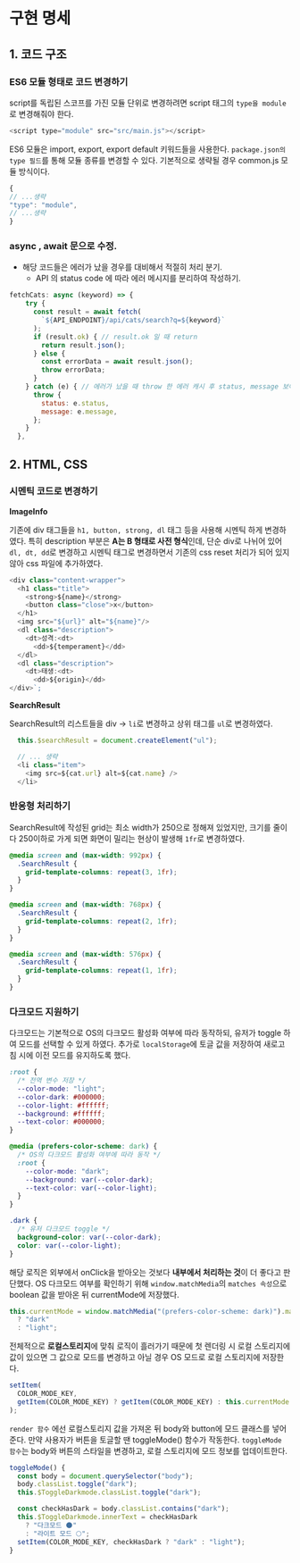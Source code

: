 # 구현 명세

## 1. 코드 구조

### ES6 모듈 형태로 코드 변경하기

script를 독립된 스코프를 가진 모듈 단위로 변경하려면 script 태그의 `type을 module`로 변경해줘야 한다.

```js
<script type="module" src="src/main.js"></script>
```

ES6 모듈은 import, export, export default 키워드들을 사용한다. `package.json의 type 필드`를 통해 모듈 종류를 변경할 수 있다. 기본적으로 생략될 경우 common.js 모듈 방식이다.

```js
{
// ...생략
"type": "module",
// ...생략
}
```

### async , await 문으로 수정.

- 해당 코드들은 에러가 났을 경우를 대비해서 적절히 처리 분기.
  - API 의 status code 에 따라 에러 메시지를 분리하여 작성하기.

```js
fetchCats: async (keyword) => {
    try {
      const result = await fetch(
        `${API_ENDPOINT}/api/cats/search?q=${keyword}`
      );
      if (result.ok) { // result.ok 일 때 return
        return result.json();
      } else {
        const errorData = await result.json();
        throw errorData;
      }
    } catch (e) { // 에러가 났을 때 throw 한 에러 캐시 후 status, message 보여주기
      throw {
        status: e.status,
        message: e.message,
      };
    }
  },
```

## 2. HTML, CSS

### 시멘틱 코드로 변경하기

**ImageInfo**

기존에 div 태그들을 `h1, button, strong, dl` 태그 등을 사용해 시멘틱 하게 변경하였다.
특히 description 부분은 **A는 B 형태로 사전 형식**인데, 단순 div로 나뉘어 있어 `dl, dt, dd`로 변경하고 시멘틱 태그로 변경하면서 기존의 css reset 처리가 되어 있지 않아 css 파일에 추가하였다.

```js
<div class="content-wrapper">
  <h1 class="title">
    <strong>${name}</strong>
    <button class="close">x</button>
  </h1>
  <img src="${url}" alt="${name}"/>
  <dl class="description">
    <dt>성격:<dt>
      <dd>${temperament}</dd>
  </dl>
  <dl class="description">
    <dt>태생:<dt>
      <dd>${origin}</dd>
</div>`;
```

**SearchResult**

SearchResult의 리스트들을 div -> `li`로 변경하고 상위 태그를 `ul`로 변경하였다.

```js
  this.$searchResult = document.createElement("ul");

  // ... 생략
  <li class="item">
    <img src=${cat.url} alt=${cat.name} />
  </li>
```

### 반응형 처리하기

SearchResult에 작성된 grid는 최소 width가 250으로 정해져 있었지만, 크기를 줄이다 250이하로 가게 되면 화면이 밀리는 현상이 발생해 `1fr`로 변경하였다.

```css
@media screen and (max-width: 992px) {
  .SearchResult {
    grid-template-columns: repeat(3, 1fr);
  }
}

@media screen and (max-width: 768px) {
  .SearchResult {
    grid-template-columns: repeat(2, 1fr);
  }
}

@media screen and (max-width: 576px) {
  .SearchResult {
    grid-template-columns: repeat(1, 1fr);
  }
}
```

### 다크모드 지원하기

다크모드는 기본적으로 OS의 다크모드 활성화 여부에 따라 동작하되, 유저가 toggle 하여 모드를 선택할 수 있게 하였다. 추가로 `localStorage`에 토글 값을 저장하여 새로고침 시에 이전 모드를 유지하도록 했다.

```css
:root {
  /* 전역 변수 저장 */
  --color-mode: "light";
  --color-dark: #000000;
  --color-light: #ffffff;
  --background: #ffffff;
  --text-color: #000000;
}

@media (prefers-color-scheme: dark) {
  /* OS의 다크모드 활성화 여부에 따라 동작 */
  :root {
    --color-mode: "dark";
    --background: var(--color-dark);
    --text-color: var(--color-light);
  }
}

.dark {
  /* 유저 다크모드 toggle */
  background-color: var(--color-dark);
  color: var(--color-light);
}
```

해당 로직은 외부에서 onClick을 받아오는 것보다 **내부에서 처리하는 것**이 더 좋다고 판단했다. OS 다크모드 여부를 확인하기 위해 `window.matchMedia`의 `matches 속성`으로 boolean 값을 받아온 뒤 currentMode에 저장했다.

```js
this.currentMode = window.matchMedia("(prefers-color-scheme: dark)").matches
  ? "dark"
  : "light";
```

전체적으로 **로컬스토리지**에 맞춰 로직이 흘러가기 때문에 첫 렌더링 시 로컬 스토리지에 값이 있으면 그 값으로 모드를 변경하고 아닐 경우 OS 모드로 로컬 스토리지에 저장한다.

```js
setItem(
  COLOR_MODE_KEY,
  getItem(COLOR_MODE_KEY) ? getItem(COLOR_MODE_KEY) : this.currentMode
);
```

`render 함수` 에선 로컬스토리지 값을 가져온 뒤 body와 button에 모드 클래스를 넣어준다. 만약 사용자가 버튼을 토글할 땐 toggleMode() 함수가 작동한다.
`toggleMode 함수`는 body와 버튼의 스타일을 변경하고, 로컬 스토리지에 모드 정보를 업데이트한다.

```js
toggleMode() {
  const body = document.querySelector("body");
  body.classList.toggle("dark");
  this.$ToggleDarkmode.classList.toggle("dark");

  const checkHasDark = body.classList.contains("dark");
  this.$ToggleDarkmode.innerText = checkHasDark
    ? "다크모드 🌑"
    : "라이트 모드 🌕";
  setItem(COLOR_MODE_KEY, checkHasDark ? "dark" : "light");
}
```
